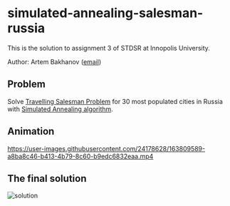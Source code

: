 # simulated-annealing-salesman-russia
This is the solution to assignment 3 of STDSR at Innopolis University.

Author: Artem Bakhanov ([email](mailto:a.bahanov@innopolis.university))

## Problem
Solve [Travelling Salesman Problem](https://es.wikipedia.org/wiki/Problema_del_viajante) for 30 most populated cities in Russia with [Simulated Annealing algorithm](https://es.wikipedia.org/wiki/Algoritmo_de_recocido_simulado).

## Animation
https://user-images.githubusercontent.com/24178628/163809589-a8ba8c46-b413-4b79-8c60-b9edc6832eaa.mp4

## The final solution
![solution](https://user-images.githubusercontent.com/24178628/163809897-7dd51fb9-121f-4995-8690-df3a2d097e8a.png)
